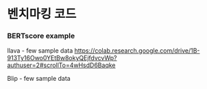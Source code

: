 # 벤치마킹 코드

### BERTscore example

llava - few sample data
https://colab.research.google.com/drive/1B-913Ty16Owo0YEtBw8okyQEjfdvcvWp?authuser=2#scrollTo=4wHsdD6Baqke

Blip - few sample data
